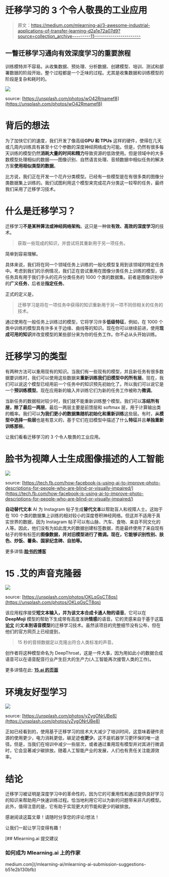 # 迁移学习的 3 个令人敬畏的工业应用

> 原文：<https://medium.com/mlearning-ai/3-awesome-industrial-applications-of-transfer-learning-d2a1e72a07d9?source=collection_archive---------11----------------------->

## 一瞥迁移学习通向有效深度学习的重要旅程

训练模特并不容易。从收集数据、预处理、分析数据、创建模型、培训、测试和部署数据的阶段开始，整个过程都是一个乏味的过程。尤其是收集数据和训练模型的阶段是复杂和耗时的。

![](img/6fe3e09c280462681d09b52e57c569fd.png)

source: [https://unsplash.com/photos/wO42Rmamef8](https://unsplash.com/photos/wO42Rmamef8)

# 背后的想法

为了加快它们的速度，我们开发了像高级**GPU 和 TPUs** 这样的硬件，使得在几天或几周内训练具有甚至十亿个参数的深度神经网络成为可能。但是，仍然有很多每天训练的模型仍然**消耗大量的时间和精力**导致资源的低效使用。但是领域中的大多数模型处理相似的数据——图像识别、自然语言处理、音频数据中相似任务的解决方案**使用相似类型的数据**。

比方说，我们正在开发一个花卉分类模型。已经有一些模型是在有很多类的图像分类数据集上训练的。我们试图利用这个模型来完成花卉分类这一较窄的任务，最终我们采用了迁移学习技术。

# 什么是迁移学习？

迁移学习**不是某种算法或神经网络架构**。这只是一种做**有效、高效的深度学习**的技术。

> 获取一些现成的知识，并尝试将其重新用于另一项任务。

简单到容易理解。

具体来说，我们将在同一个领域任务上训练的一般化模型复用到该领域的特定任务中。考虑到我们的示例情况，我们正在尝试重用在图像分类任务上训练的模型，该任务具有用于我们手头的花卉分类任务的 1000 个类的数据集。前者是图像识别中的**广义任务**，后者是**指定任务**。

正式的定义是，

> 迁移学习是将在一项任务中获得的知识重新用于另一项不同但相关的任务的技术。

通过使用在一般任务上训练过的模型，它将学习许多**低级特征**，例如，在 1000 个类中训练的模型具有许多关于边缘、曲线等的知识。现在你可以继续前进，使用**现成可用的知识**并改变模型的某些部分来为你的任务工作。你不必从头开始训练。

# 迁移学习的类型

有两种方法可以重用现有的知识。当我们有一些现有的模型，并且新任务有很多数据要训练时，我们可以使用这些数据来**重新训练我们旧模型中的所有层**。现在，我们可以说这个模型已经用前一个任务中的知识预先初始化了。所以我们可以说它是一个**预训练模型**。现在应用新的输入并训练它们为新的任务工作被称为**微调**。

当新任务的数据相对较少时，我们就不能重新训练整个模型。我们可以**冻结所有层，除了最后一两层**。最后一两层主要是前馈层和 softmax 层，用于计算输出类的概率。我们可以**为我们更小的数据集随机初始化和重新训练**这些层。有时，**从模型中选择一些层**也是有意义的，基于它们在旧模型中描述了什么**特征**并且**单独重新训练那些**。

让我们看看迁移学习的 3 个令人敬畏的工业应用。

# 脸书为视障人士生成图像描述的人工智能

![](img/05ff4af6666e7ecfef77f553443b20ec.png)

source: [https://tech.fb.com/how-facebook-is-using-ai-to-improve-photo-descriptions-for-people-who-are-blind-or-visually-impaired/](https://tech.fb.com/how-facebook-is-using-ai-to-improve-photo-descriptions-for-people-who-are-blind-or-visually-impaired/)

**自动替代文本** AI 为 Instagram 帖子生成**替代文本**以帮助盲人和视障人士。这始于在 100 个类的数据集上训练的相对较小的深度卷积神经网络。但这并不适用于真实世界的数据，因为 Instagram 帖子可以有山脉、汽车、食物、来自不同文化的人等。因此，他们没有为如此庞大的数据创建标签数据，而是最终使用了来自现有帖子的带有标签的**图像数据，并对旧模型进行了微调。现在，它能够识别性别、肤色、炒饭、薯条、国家纪念碑、自拍等。**

更多详情:[**脸书的博客**](https://tech.fb.com/how-facebook-is-using-ai-to-improve-photo-descriptions-for-people-who-are-blind-or-visually-impaired/)

# 15 .艾的声音克隆器

![](img/3a0758dac967f16f834b7f1a5222412e.png)

source: [https://unsplash.com/photos/OKLqGsCT8qs](https://unsplash.com/photos/OKLqGsCT8qs)

该应用程序接受**短文本输入，并为该文本合成卡通人物的语音**。它可以在 **DeepMoji** 模型的帮助下生成带有高度准确**情感**的语音。它的灵感来自于基于这篇 [**论文**](https://arxiv.org/pdf/1806.04558.pdf) 的**文本到语音模型**的迁移学习技术。虽然该项目的完整细节没有公布，但在他们的官方网页上已经提到，

> 15 秒的音频数据足以克隆出符合人类标准的声音。

创作者将这种模型命名为 DeepThroat，这是一件大事，因为用如此小的数据合成语音可以在语音配音行业产生巨大的生产力(人工智能再次接管人类的工作)。

更多详情在此: [**15.ai 的页面**](https://15.ai/about)

# 环境友好型学习

![](img/77c6672007307ef95e08173c602edff4.png)

source: [https://unsplash.com/photos/yZygONrUBe8](https://unsplash.com/photos/yZygONrUBe8)

正如已经看到的，使用基于迁移学习的技术大大减少了培训时间，这意味着硬件资源的使用更少，电力消耗更低，碳足迹**也更少**。这不是机器学习更环保的唯一途径。但是，当我们在培训中减少一些层次，或者通过重用现有模型并对其进行微调时，它会显著减少碳排放。随着人工智能产业的发展，人们也有责任关注能源效率。

# 结论

迁移学习被证明是深度学习中的革命性的，因为它的可重用性和通过提供良好学习的知识来帮助用户快速训练过程。恰当地利用它可以为新的问题带来非凡的模型。此外，值得注意的是，它有助于实现更大的节能和更少的碳排放。

感谢阅读这篇文章！请随时分享您的评论/想法！

让我们一起让学习变得有趣！

[](/mlearning-ai/mlearning-ai-submission-suggestions-b51e2b130bfb) [## Mlearning.ai 提交建议

### 如何成为 Mlearning.ai 上的作家

medium.com](/mlearning-ai/mlearning-ai-submission-suggestions-b51e2b130bfb)